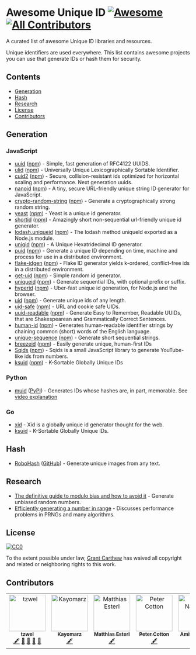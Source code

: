 # Awesome Unique ID [![Awesome](https://awesome.re/badge.svg)](https://awesome.re) [![All Contributors](https://img.shields.io/github/all-contributors/grantcarthew/awesome-unique-id?color=ee8449)](https://github.com/grantcarthew/awesome-unique-id/graphs/contributors)

A curated list of awesome Unique ID libraries and resources.

Unique identifiers are used everywhere. This list contains awesome projects you can use that generate IDs or hash them for security.

## Contents

- [Generation](#generation)
- [Hash](#hash)
- [Research](#research)
- [License](#license)
- [Contributors](#contributors)

## Generation

### JavaScript

- [uuid](https://github.com/kelektiv/node-uuid) ([npm](https://www.npmjs.com/package/uuid)) - Simple, fast generation of RFC4122 UUIDS.
- [ulid](https://github.com/ulid) ([npm](https://www.npmjs.com/package/ulid)) - Universally Unique Lexicographically Sortable Identifier.
- [cuid2](https://github.com/paralleldrive/cuid2) ([npm](https://www.npmjs.com/package/@paralleldrive/cuid2)) - Secure, collision-resistant ids optimized for horizontal scaling and performance. Next generation uuids.
- [nanoid](https://github.com/ai/nanoid) ([npm](https://www.npmjs.com/package/nanoid)) - A tiny, secure URL-friendly unique string ID generator for JavaScript.
- [crypto-random-string](https://github.com/sindresorhus/crypto-random-string) ([npm](https://www.npmjs.com/package/crypto-random-string)) - Generate a cryptographically strong random string.
- [yeast](https://github.com/unshiftio/yeast) ([npm](https://www.npmjs.com/package/yeast)) - Yeast is a unique id generator.
- [shortid](https://github.com/dylang/shortid) ([npm](https://www.npmjs.com/package/shortid)) - Amazingly short non-sequential url-friendly unique id generator.
- [lodash.uniqueid](https://github.com/lodash/lodash) ([npm](https://www.npmjs.com/package/lodash.uniqueid)) - The lodash method uniqueId exported as a Node.js module.
- [uniqid](https://github.com/adamhalasz/uniqid) ([npm](https://www.npmjs.com/package/uniqid)) - A Unique Hexatridecimal ID generator.
- [puid](https://github.com/pid/puid) ([npm](https://www.npmjs.com/package/puid)) - Generate a unique ID depending on time, machine and process for use in a distributed environment.
- [flake-idgen](https://github.com/T-PWK/flake-idgen) ([npm](https://www.npmjs.com/package/flake-idgen)) - Flake ID generator yields k-ordered, conflict-free ids in a distributed environment.
- [get-uid](https://github.com/dfcreative/get-uid) ([npm](https://www.npmjs.com/package/get-uid)) - Simple random id generator.
- [uniqueid](https://github.com/jonschlinkert/uniqueid) ([npm](https://www.npmjs.com/package/uniqueid)) - Generate sequential IDs, with optional prefix or suffix.
- [hyperid](https://github.com/mcollina/hyperid) ([npm](https://www.npmjs.com/package/hyperid)) - Uber-fast unique id generation, for Node.js and the browser.
- [uid](https://github.com/lukeed/uid) ([npm](https://www.npmjs.com/package/uid)) - Generate unique ids of any length.
- [uid-safe](https://github.com/crypto-utils/uid-safe) ([npm](https://www.npmjs.com/package/uid-safe)) - URL and cookie safe UIDs.
- [uuid-readable](https://github.com/Debdut/uuid-readable) ([npm](https://www.npmjs.com/package/uuid-readable)) - Generate Easy to Remember, Readable UUIDs, that are Shakespearean and Grammatically Correct Sentences.
- [human-id](https://github.com/RienNeVaPlus/human-id) ([npm](https://www.npmjs.com/package/human-id)) - Generates human-readable identifier strings by chaining common (short) words of the English language. 
- [unique-sequence](https://github.com/kayomarz/unique-sequence) ([npm](https://www.npmjs.com/package/unique-sequence)) - Generate short sequential strings.
- [breezeid](https://github.com/tzwel/BreezeID) ([npm](https://www.npmjs.com/package/breezeid)) - Easily generate unique, human-first IDs
- [Sqids](https://sqids.org) ([npm](https://www.npmjs.com/package/sqids)) - Sqids is a small JavaScript library to generate YouTube-like ids from numbers.
- [ksuid](https://github.com/novemberborn/ksuid) ([npm](https://www.npmjs.com/package/ksuid)) - K-Sortable Globally Unique IDs


### Python

- [muid](https://github.com/microprediction/muid) ([PyPI](https://pypi.org/project/muid/)) - Generates IDs whose hashes are, in part, memorable. See [video explanation](https://vimeo.com/397352413)

### Go

- [xid](https://github.com/rs/xid) - Xid is a globally unique id generator thought for the web.
- [ksuid](https://github.com/segmentio/ksuid) - K-Sortable Globally Unique IDs.


## Hash

- [RoboHash](https://robohash.org/) ([GitHub](https://github.com/e1ven/Robohash)) - Generate unique images from any text.

## Research

- [The definitive guide to modulo bias and how to avoid it](https://research.kudelskisecurity.com/2020/07/28/the-definitive-guide-to-modulo-bias-and-how-to-avoid-it) - Generate unbiased random numbers.
- [Efficiently generating a number in range](https://www.pcg-random.org/posts/bounded-rands.html) - Discusses performance problems in PRNGs and many algorithms.

## License

[![CC0](http://mirrors.creativecommons.org/presskit/buttons/88x31/svg/cc-zero.svg)](https://creativecommons.org/publicdomain/zero/1.0/)

To the extent possible under law, [Grant Carthew](https://github.com/grantcarthew) has waived all copyright and related or neighboring rights to this work.

## Contributors

<!-- ALL-CONTRIBUTORS-LIST:START - Do not remove or modify this section -->
<!-- prettier-ignore-start -->
<!-- markdownlint-disable -->
<table>
  <tbody>
    <tr>
      <td align="center" valign="top" width="14.28%"><a href="https://github.com/tzwel"><img src="https://avatars.githubusercontent.com/u/39600182?v=4?s=100" width="100px;" alt="tzwel"/><br /><sub><b>tzwel</b></sub></a><br /><a href="#content-tzwel" title="Content">🖋</a> <a href="https://github.com/grantcarthew/awesome-unique-id/commits?author=tzwel" title="Documentation">📖</a> <a href="#ideas-tzwel" title="Ideas, Planning, & Feedback">🤔</a> <a href="#maintenance-tzwel" title="Maintenance">🚧</a> <a href="#research-tzwel" title="Research">🔬</a></td>
      <td align="center" valign="top" width="14.28%"><a href="https://github.com/kayomarz"><img src="https://avatars.githubusercontent.com/u/140297?v=4?s=100" width="100px;" alt="Kayomarz"/><br /><sub><b>Kayomarz</b></sub></a><br /><a href="#content-kayomarz" title="Content">🖋</a></td>
      <td align="center" valign="top" width="14.28%"><a href="http://madcity.at"><img src="https://avatars.githubusercontent.com/u/343392?v=4?s=100" width="100px;" alt="Matthias Esterl"/><br /><sub><b>Matthias Esterl</b></sub></a><br /><a href="#content-madc" title="Content">🖋</a></td>
      <td align="center" valign="top" width="14.28%"><a href="https://microprediction.medium.com/"><img src="https://avatars.githubusercontent.com/u/57455669?v=4?s=100" width="100px;" alt="Peter Cotton"/><br /><sub><b>Peter Cotton</b></sub></a><br /><a href="#content-microprediction" title="Content">🖋</a></td>
      <td align="center" valign="top" width="14.28%"><a href="https://github.com/amitlzkpa"><img src="https://avatars.githubusercontent.com/u/15354742?v=4?s=100" width="100px;" alt="Amit Nambiar"/><br /><sub><b>Amit Nambiar</b></sub></a><br /><a href="#content-amitlzkpa" title="Content">🖋</a></td>
      <td align="center" valign="top" width="14.28%"><a href="https://github.com/cuongndc"><img src="https://avatars.githubusercontent.com/u/34389409?v=4?s=100" width="100px;" alt="Cuong Nguyen"/><br /><sub><b>Cuong Nguyen</b></sub></a><br /><a href="#content-cuongndc" title="Content">🖋</a></td>
    </tr>
  </tbody>
</table>

<!-- markdownlint-restore -->
<!-- prettier-ignore-end -->

<!-- ALL-CONTRIBUTORS-LIST:END -->
